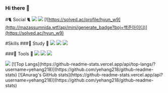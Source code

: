 ### Hi there 👋

<!--
**yehang218/yehang218** is a ✨ _special_ ✨ repository because its `README.md` (this file) appears on your GitHub profile.

Here are some ideas to get you started:

- 🔭 I’m currently working on ...
- 🌱 I’m currently learning ...
- 👯 I’m looking to collaborate on ...
- 🤔 I’m looking for help with ...
- 💬 Ask me about ...
- 📫 How to reach me: ...
- 😄 Pronouns: ...
- ⚡ Fun fact: ...
-->
#🐈 Social 🐈
<img src="https://img.shields.io/badge/Tistory-0E1128?style=flat-square&logo=Tistory&logoColor=white"/>
<a href="https://woonyang-story.tistory.com/"><img src="https://img.shields.io/badge/Tistory-0E1128?style=flat-square&logo=Tistory&logoColor=white"/></a>
[![https://solved.ac/profile/hyun_w9](http://mazassumnida.wtf/api/mini/generate_badge?boj=백준아이디)](https://solved.ac/hyun_w9)

#Skills
###📕 Study 📕
<img src="https://img.shields.io/badge/C++-00599C?style=flat-square&logo=C++&logoColor=white"/>
<img src="https://img.shields.io/badge/C-A8B9CC?style=flat-square&logo=C&logoColor=white"/>
<img src="https://img.shields.io/badge/python-3776AB?style=flat-square&logo=Python&logoColor=white"/>

###🔨 Tools 🔨
<img src="https://img.shields.io/badge/Unreal-0E1128?style=flat-square&logo=Unreal Engine&logoColor=white"/>
<img src="https://img.shields.io/badge/Unity-0E1128?style=flat-square&logo=Unity&logoColor=white"/>
<img src="https://img.shields.io/badge/VSCode-007ACC?style=flat-square&logo=Visual Studio Code&logoColor=white"/>

<img src="http://mazandi.herokuapp.com/api?handle=hyun_w9&theme=warm"/>
[![Top Langs](https://github-readme-stats.vercel.app/api/top-langs/?username=yehang218)](https://github.com/yehang218/github-readme-stats)
[![Anurag's GitHub stats](https://github-readme-stats.vercel.app/api?username=yehang218)](https://github.com/yehang218/github-readme-stats)
